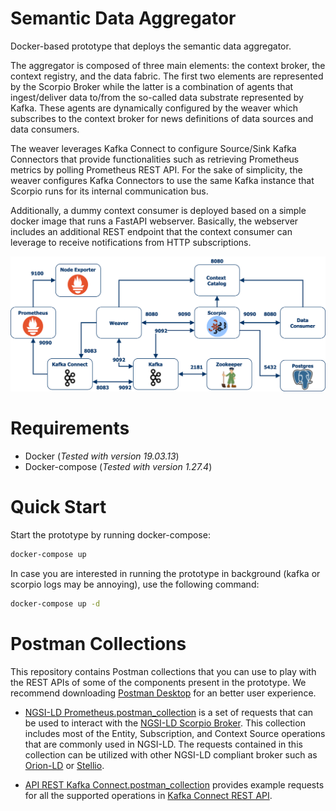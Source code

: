 # Semantic Data Aggregator

Docker-based prototype that deploys the semantic data aggregator.

The aggregator is composed of three main elements: the context broker, the context registry, and the data fabric. The first two elements are represented by the Scorpio Broker while the latter is a combination of agents that ingest/deliver data to/from the so-called data substrate represented by Kafka. These agents are dynamically configured by the weaver which subscribes to the context broker for news definitions of data sources and data consumers.

The weaver leverages Kafka Connect to configure Source/Sink Kafka Connectors that provide functionalities such as retrieving Prometheus metrics by polling Prometheus REST API. For the sake of simplicity, the weaver configures Kafka Connectors to use the same Kafka instance that Scorpio runs for its internal communication bus.

Additionally, a dummy context consumer is deployed based on a simple docker image that runs a FastAPI webserver. Basically, the webserver includes an additional REST endpoint that the context consumer can leverage to receive notifications from HTTP subscriptions.

![Docker Prototype](docs/collectors-docker-prototype.png)

# Requirements

- Docker (_Tested with version 19.03.13_)
- Docker-compose (_Tested with version 1.27.4_)

# Quick Start

Start the prototype by running docker-compose:
```bash
docker-compose up
```

In case you are interested in running the prototype in background (kafka or scorpio logs may be annoying), use the following command:
```bash
docker-compose up -d
```

# Postman Collections

This repository contains Postman collections that you can use to play with the REST APIs of some of the components present in the prototype. We recommend downloading [Postman Desktop](https://www.postman.com/downloads/) for an better user experience.

- [NGSI-LD Prometheus.postman_collection](NGSI-LD%20Prometheus.postman_collection.json) is a set of requests that can be used to interact with the [NGSI-LD Scorpio Broker](https://github.com/ScorpioBroker/ScorpioBroker). This collection includes most of the Entity, Subscription, and Context Source operations that are commonly used in NGSI-LD. The requests contained in this collection can be utilized with other NGSI-LD compliant broker such as [Orion-LD](https://github.com/FIWARE/context.Orion-LD) or [Stellio](https://github.com/stellio-hub/stellio-context-broker).
  
- [API REST Kafka Connect.postman_collection](API%20REST%20Kafka%20Connect.postman_collection.json) provides example requests for all the supported operations in [Kafka Connect REST API](https://docs.confluent.io/current/connect/references/restapi.html).
    
